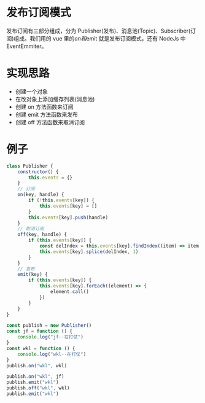 # 发布订阅模式

发布订阅有三部分组成，分为 Publisher(发布)、消息池(Topic)、Subscriber(订阅)组成。我们用的 vue 里的$on和$emit 就是发布订阅模式，还有 NodeJs 中 EventEmmiter。

# 实现思路

- 创建一个对象
- 在改对象上添加缓存列表(消息池)
- 创建 on 方法函数来订阅
- 创建 emit 方法函数来发布
- 创建 off 方法函数来取消订阅

# 例子

```javascript
class Publisher {
	constructor() {
		this.events = {}
	}
	// 订阅
	on(key, handle) {
		if (!this.events[key]) {
			this.events[key] = []
		}
		this.events[key].push(handle)
	}
	// 取消订阅
	off(key, handle) {
		if (this.events[key]) {
			const delIndex = this.events[key].findIndex((item) => item === handle)
			this.events[key].splice(delIndex, 1)
		}
	}
	// 发布
	emit(key) {
		if (this.events[key]) {
			this.events[key].forEach((element) => {
				element.call()
			})
		}
	}
}

const publish = new Publisher()
const jf = function () {
	console.log("jf--在打仗")
}
const wkl = function () {
	console.log("wkl--在打仗")
}
publish.on("wkl", wkl)

publish.on("wkl", jf)
publish.emit("wkl")
publish.off("wkl", wkl)
publish.emit("wkl")
```
